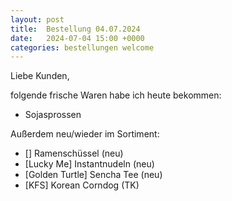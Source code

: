 ```yaml
---
layout: post
title:  Bestellung 04.07.2024
date:   2024-07-04 15:00 +0000
categories: bestellungen welcome
---
```


Liebe Kunden,

folgende frische Waren habe ich heute bekommen:
<ul>
<li>Sojasprossen</li>
</ul>

Außerdem neu/wieder im Sortiment:
<ul>
<li>[] Ramenschüssel (neu)</li>
<li>[Lucky Me] Instantnudeln (neu)</li>
<li>[Golden Turtle] Sencha Tee (neu)</li>
<li>[KFS] Korean Corndog (TK)</li>
</ul>